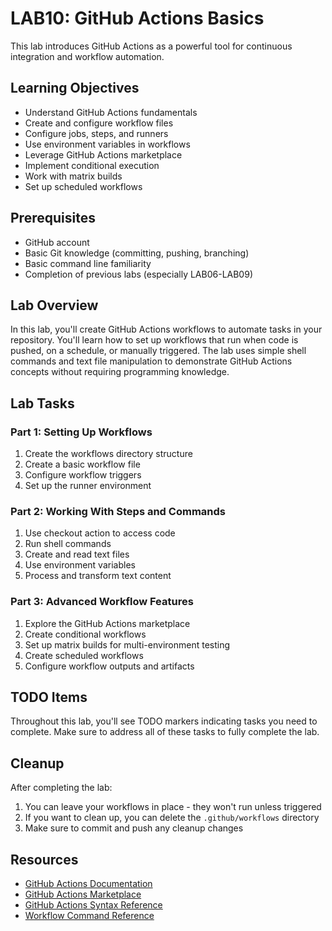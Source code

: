 # LAB10: GitHub Actions Basics

This lab introduces GitHub Actions as a powerful tool for continuous integration and workflow automation.

## Learning Objectives

- Understand GitHub Actions fundamentals
- Create and configure workflow files
- Configure jobs, steps, and runners
- Use environment variables in workflows
- Leverage GitHub Actions marketplace
- Implement conditional execution
- Work with matrix builds
- Set up scheduled workflows

## Prerequisites

- GitHub account
- Basic Git knowledge (committing, pushing, branching)
- Basic command line familiarity
- Completion of previous labs (especially LAB06-LAB09)

## Lab Overview

In this lab, you'll create GitHub Actions workflows to automate tasks in your repository. You'll learn how to set up workflows that run when code is pushed, on a schedule, or manually triggered. The lab uses simple shell commands and text file manipulation to demonstrate GitHub Actions concepts without requiring programming knowledge.

## Lab Tasks

### Part 1: Setting Up Workflows

1. Create the workflows directory structure
2. Create a basic workflow file
3. Configure workflow triggers
4. Set up the runner environment

### Part 2: Working With Steps and Commands

1. Use checkout action to access code
2. Run shell commands
3. Create and read text files
4. Use environment variables
5. Process and transform text content

### Part 3: Advanced Workflow Features

1. Explore the GitHub Actions marketplace
2. Create conditional workflows
3. Set up matrix builds for multi-environment testing
4. Create scheduled workflows
5. Configure workflow outputs and artifacts

## TODO Items

Throughout this lab, you'll see TODO markers indicating tasks you need to complete. Make sure to address all of these tasks to fully complete the lab.

## Cleanup

After completing the lab:
1. You can leave your workflows in place - they won't run unless triggered
2. If you want to clean up, you can delete the `.github/workflows` directory
3. Make sure to commit and push any cleanup changes

## Resources

- [GitHub Actions Documentation](https://docs.github.com/en/actions)
- [GitHub Actions Marketplace](https://github.com/marketplace?type=actions)
- [GitHub Actions Syntax Reference](https://docs.github.com/en/actions/reference/workflow-syntax-for-github-actions)
- [Workflow Command Reference](https://docs.github.com/en/actions/reference/workflow-commands-for-github-actions)